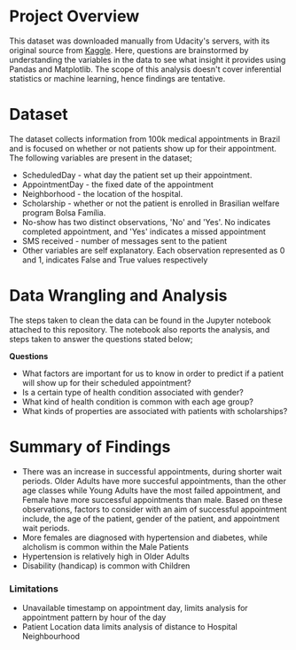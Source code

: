 # Project Overview

This dataset was downloaded manually from Udacity's servers, with its original source from [Kaggle](https://www.kaggle.com/datasets/joniarroba/noshowappointments). Here, questions are brainstormed by understanding the variables in the data to see what insight it provides using Pandas and Matplotlib. The scope of this analysis doesn't cover inferential statistics or machine learning, hence findings are tentative. 

# Dataset
The dataset collects information from 100k medical appointments in Brazil and is focused on whether or not patients show up for their appointment. The following variables are present in the dataset;
 - ScheduledDay - what day the patient set up their appointment. 
 - AppointmentDay - the fixed date of the appointment
 - Neighborhood - the location of the hospital.
 - Scholarship - whether or not the patient is enrolled in Brasilian welfare program Bolsa Família. 
 - No-show has two distinct observations, 'No' and 'Yes'. No indicates completed appointment, and 'Yes' indicates a missed appointment
 - SMS received - number of messages sent to the patient
 - Other variables are self explanatory. Each observation represented as 0 and 1, indicates False and True values respectively
 
 # Data Wrangling and Analysis
 The steps taken to clean the data can be found in the Jupyter notebook attached to this repository. The notebook also reports the analysis, and steps taken to answer the questions stated below;
 
**Questions**
 - What factors are important for us to know in order to predict if a patient will show up for their scheduled appointment?
 - Is a certain type of health condition associated with gender?
 - What kind of health condition is common with each age group?
 - What kinds of properties are associated with patients with scholarships?
 
 # Summary of Findings
- There was an increase in successful appointments, during shorter wait periods. Older Adults have more succesful appointments, than the other age classes while Young Adults have the most failed appointment, and Female have more successful appointments than male. Based on these observations, factors to consider with an aim of successful appointment include, the age of the patient, gender of the patient, and appointment wait periods.
- More females are diagnosed with hypertension and diabetes, while alcholism is common within the Male Patients
- Hypertension is relatively high in Older Adults
- Disability (handicap) is common with Children

### Limitations
- Unavailable timestamp on appointment day, limits analysis for appointment pattern by hour of the day 
- Patient Location data limits analysis of distance to Hospital Neighbourhood
